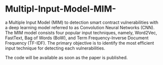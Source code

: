# Multipl-Input-Model-MIM-
a Multiple Input Model (MIM) to detection smart contract vulnerabilities with a deep learning model referred to as Convolution Neural Networks (CNN). The MIM model consists four popular input techniques, namely, Word2Vec, FastText, Bag of Words (BoW), and Term Frequency-Inverse Document Frequency (TF-IDF). The primary objective is to identify the most efficient input technique for detecting each vulnerabilities.

The code will be available as soon as the paper is published.
